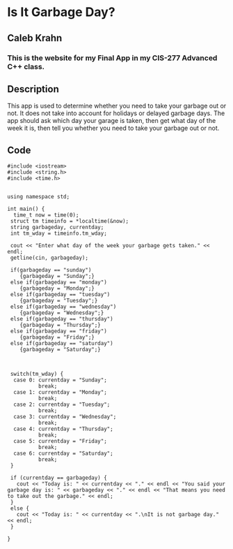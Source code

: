 # Is It Garbage Day?
## Caleb Krahn

### This is the website for my Final App in my CIS-277 Advanced C++ class.

## Description
This app is used to determine whether you need to take your garbage out or not. It does not take into account for holidays or delayed garbage days. The app should ask which day your garage is taken, then get what day of the week it is, then tell you whether you need to take your garbage out or not.
  
## Code
```
#include <iostream>  
#include <string.h>  
#include <time.h>  
  
  
using namespace std;  
  
int main() {  
  time_t now = time(0);  
 struct tm timeinfo = *localtime(&now);  
 string garbageday, currentday;  
 int tm_wday = timeinfo.tm_wday;  
   
 cout << "Enter what day of the week your garbage gets taken." << endl;  
 getline(cin, garbageday);  
   
 if(garbageday == "sunday")  
    {garbageday = "Sunday";}  
 else if(garbageday == "monday")  
    {garbageday = "Monday";}  
 else if(garbageday == "tuesday")  
    {garbageday = "Tuesday";}  
 else if(garbageday == "wednesday")  
    {garbageday = "Wednesday";}  
 else if(garbageday == "thursday")  
    {garbageday = "Thursday";}  
 else if(garbageday == "friday")  
    {garbageday = "Friday";}  
 else if(garbageday == "saturday")  
    {garbageday = "Saturday";}  
  
  
   
 switch(tm_wday) {  
  case 0: currentday = "Sunday";  
          break;  
  case 1: currentday = "Monday";  
          break;  
  case 2: currentday = "Tuesday";  
          break;  
  case 3: currentday = "Wednesday";  
          break;  
  case 4: currentday = "Thursday";  
          break;  
  case 5: currentday = "Friday";  
          break;  
  case 6: currentday = "Saturday";  
          break;  
 }  
   
 if (currentday == garbageday) {  
   cout << "Today is: " << currentday << "." << endl << "You said your garbage day is: " << garbageday << "." << endl << "That means you need to take out the garbage." << endl;  
 }  
 else {  
   cout << "Today is: " << currentday << ".\nIt is not garbage day." << endl;  
 }  
   
}  
```
